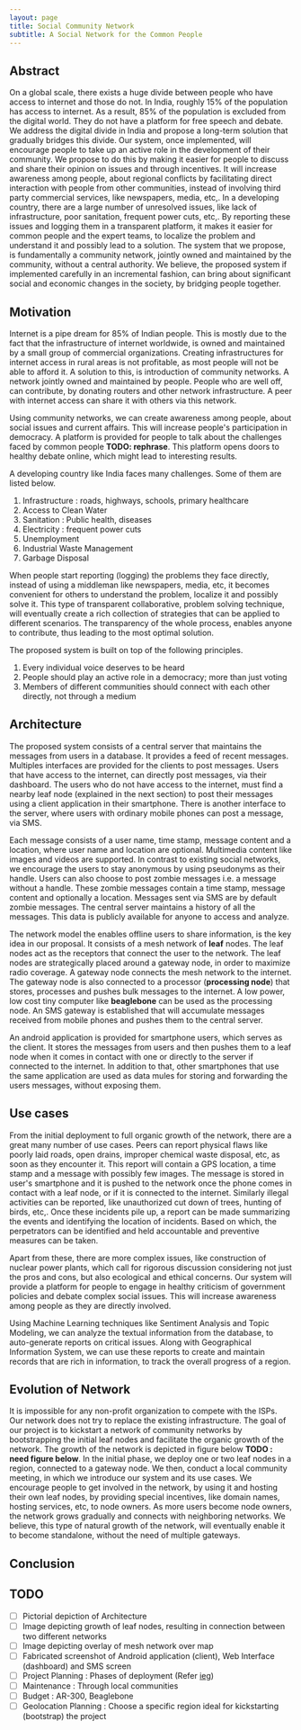 ```yaml
---
layout: page
title: Social Community Network
subtitle: A Social Network for the Common People
---
```

## Abstract

On a global scale, there exists a huge divide between people who have access to internet and those do not. In India, roughly 15% of the population has access to internet. As a result, 85% of the population is excluded from the digital world. They do not have a platform for free speech and debate.  We address the digital divide in India and propose a long-term solution that gradually bridges this divide. Our system, once implemented, will encourage people to take up an active role in the development of their community. We propose to do this by making it easier for people to discuss and share their opinion on issues and through incentives.  It will increase awareness among people, about regional conflicts by facilitating direct interaction with people from other communities, instead of involving third party commercial services, like newspapers, media, etc,. In a developing country, there are a large number of unresolved issues, like lack of infrastructure, poor sanitation, frequent power cuts, etc,. By reporting these issues and logging them in a transparent platform, it makes it easier for common people and the expert teams, to localize the problem and understand it and possibly lead to a solution. The system that we propose, is fundamentally a community network, jointly owned and maintained by the community, without a central authority. We believe, the proposed system if implemented carefully in an incremental fashion, can bring about significant social and economic changes in the society, by bridging people together.

## Motivation

Internet is a pipe dream for 85% of Indian people. This is mostly due to the fact that the infrastructure of internet worldwide, is owned and maintained by a small group of commercial organizations. Creating infrastructures for internet access in rural areas is not profitable, as most people will not be able to afford it. A solution to this, is introduction of community networks. A network jointly owned and maintained by people. People who are well off, can contribute, by donating routers and other network infrastructure. A peer with internet access can share it with others via this network. 

Using community networks, we can create awareness among people, about social issues and current affairs. This will increase people's participation in democracy. A platform is provided for people to talk about the challenges faced by common people **TODO: rephrase**. This platform opens doors to healthy debate online, which might lead to interesting results.

A developing country like India faces many challenges. Some of them are listed below.

1. Infrastructure : roads, highways, schools, primary healthcare
2. Access to Clean Water
3. Sanitation : Public health, diseases
4. Electricity : frequent power cuts
5. Unemployment
6. Industrial Waste Management
7. Garbage Disposal

When people start reporting (logging) the problems they face directly, instead of using a middleman like newspapers, media, etc, it becomes convenient for others to understand the problem, localize it and possibly solve it. This type of transparent collaborative, problem solving technique, will eventually create a rich collection of strategies that can be applied to different scenarios. The transparency of the whole process, enables anyone to contribute, thus leading to the most optimal solution.


The proposed system is built on top of the following principles.

1. Every individual voice deserves to be heard
2. People should play an active role in a democracy; more than just voting
3. Members of different communities should connect with each other directly, not through a medium

## Architecture

The proposed system consists of a central server that maintains the messages from users in a database. It provides a feed of recent messages. Multiples interfaces are provided for the clients to post messages. Users that have access to the internet, can directly post messages, via their dashboard. The users who do not have access to the internet, must find a nearby leaf node (explained in the next section) to post their messages using a client application in their smartphone. There is another interface to the server, where users with ordinary mobile phones can post a message, via SMS.

Each message consists of a user name, time stamp, message content and a location, where user name and location are optional. Multimedia content like images and videos are supported. In contrast to existing social networks, we encourage the users to stay anonymous by using pseudonyms as their handle. Users can also choose to post zombie messages i.e. a message without a handle. These zombie messages contain a time stamp, message content and optionally a location. Messages sent via SMS are by default zombie messages. The central server maintains a history of all the messages. This data is publicly available for anyone to access and analyze.

The network model the enables offline users to share information, is the key idea in our proposal. It consists of a mesh network of **leaf** nodes. The leaf nodes act as the receptors that connect the user to the network. The leaf nodes are strategically placed around a gateway node, in order to maximize radio coverage. A gateway node connects the mesh network to the internet. The gateway node is also connected to a processor (**processing node**) that stores, processes and pushes bulk messages to the internet. A low power, low cost tiny computer like **beaglebone** can be used as the processing node. An SMS gateway is established that will accumulate messages received from mobile phones and pushes them to the central server.

An android application is provided for smartphone users, which serves as the client. It stores the messages from users and then pushes them to a leaf node when it comes in contact with one or directly to the server if connected to the internet. In addition to that, other smartphones that use the same application are used as data mules for storing and forwarding the users messages, without exposing them.


## Use cases

From the initial deployment to full organic growth of the network, there are a great many number of use cases. Peers can report physical flaws like poorly laid roads, open drains, improper chemical waste disposal, etc, as soon as they encounter it. This report will contain a GPS location, a time stamp and a message with possibly few images. The message is stored in user's smartphone and it is pushed to the network once the phone comes in contact with a leaf node, or if it is connected to the internet. Similarly illegal activities can be reported, like unauthorized cut down of trees, hunting of birds, etc,. Once these incidents pile up, a report can be made summarizing the events and identifying the location of incidents. Based on which, the perpetrators can be identified and held accountable and preventive measures can be taken. 

Apart from these, there are more complex issues, like construction of nuclear power plants, which call for rigorous discussion considering not just the pros and cons, but also ecological and ethical concerns. Our system will provide a platform for people to engage in healthy criticism of government policies and debate complex social issues. This will increase awareness among people as they are directly involved. 

Using Machine Learning techniques like Sentiment Analysis and Topic Modeling, we can analyze the textual information from the database, to auto-generate reports on critical issues. Along with Geographical Information System, we can use these reports to create and maintain records that are rich in information, to track the overall progress of a region.

## Evolution of Network

It is impossible for any non-profit organization to compete with the ISPs. Our network does not try to replace the existing infrastructure. The goal of our project is to kickstart a network of community networks by bootstrapping the initial leaf nodes and facilitate the organic growth of the network. The growth of the network is depicted in figure below **TODO : need figure below**. In the initial phase, we deploy one or two leaf nodes in a region, connected to a gateway node. We then, conduct a local community meeting, in which we introduce our system and its use cases. We encourage people to get involved in the network, by using it and hosting their own leaf nodes, by providing special incentives, like domain names, hosting services, etc, to node owners. As more users become node owners, the network grows gradually and connects with neighboring networks. We believe, this type of natural growth of the network, will eventually enable it to become standalone, without the need of multiple gateways.


## Conclusion


## TODO

* [ ] Pictorial depiction of Architecture
* [ ] Image depicting growth of leaf nodes, resulting in connection between two different networks
* [ ] Image depicting overlay of mesh network over map
* [ ] Fabricated screenshot of Android application (client), Web Interface (dashboard) and SMS screen
* [ ] Project Planning : Phases of deployment (Refer [ieg](https://meta.wikimedia.org/wiki/Grants:IEG/Wiki_Mesh_Network_Community))
* [ ] Maintenance : Through local communities
* [ ] Budget : AR-300, Beaglebone
* [ ] Geolocation Planning : Choose a specific region ideal for kickstarting (bootstrap) the project
